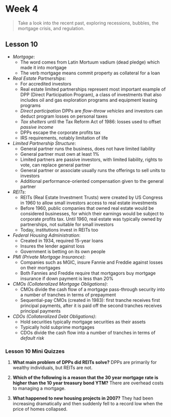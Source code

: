 # Week 4

> Take a look into the recent past, exploring recessions, bubbles, the mortgage crisis, and regulation.

## Lesson 10

- _Mortgage_:
  - The word comes from Latin Mortuum vadium (dead pledge) which made it into mortgage
  - The verb mortgage means commit property as collateral for a loan
- _Real Estate Partnerships_:
  - For accredited investors
  - Real estate limited partnerships represent most important example of DPP (Direct Participation Program), a class of investments that also includes oil and gas exploration programs and equipment leasing programs
  - _Direct participation_ DPPs are _flow-throw vehicles_ and investors can deduct program losses on personal taxes
  - _Tax shelters_ until the Tax Reform Act of 1986: losses used to offset _passive income_
  - DPPs escape the corporate profits tax
  - IRS requirements, notably limitation of life
- _Limited Partnership Structure_:
  - General partner runs the business, does not have limited liability
  - General partner must own at least 1%
  - Limited partners are passive investors, with limited liability, rights to vote, can replace general partner
  - General partner or associate usually runs the offerings to sell units to investors
  - Additional performance-oriented compensation given to the general partner
- _REITs_:
  - REITs (Real Estate Investment Trusts) were created by US Congress in 1960 to allow small investors access to real estate investments
  - Before 1960, public companies that owned real estate would be considered businesses, for which their earnings would be subject to corporate profits tax. Until 1960, real estate was typically owned by partnerships, not suitable for small investors
  - Today, institutions invest in REITs too
- _Federal Housing Administration_:
  - Created in 1934, required 15-year loans
  - Insures the lender against loss
  - Government is betting on its own people
- _PMI (Private Mortgage Insurance)_:
  - Companies such as MGIC, insure Fannie and Freddie against losses on their mortgages
  - Both Fannies and Freddie require that mortgagors buy mortgage insurance if down payment is less than 20%
- _CMOs (Collateralized Mortgage Obligations)_:
  - CMOs divide the cash flow of a mortgage pass-through security into a number of tranches in terms of prepayment
  - Sequential-pay CMOs (created in 1983): first tranche receives first principal payments, after it is paid off the second tranches receives principal payments
- _CDOs (Collateralized Debt Obligations)_:
  - Hold securities typically mortgage securities as their assets
  - Typically hold subprime mortgages
  - CDOs divide the cash flow into a number of tranches in terms of _default risk_

### Lesson 10 Mini Quizzes

1. **What main problem of DPPs did REITs solve?** DPPs are primarily for wealthy individuals, but REITs are not.

2. **Which of the following is a reason that the 30 year mortgage rate is higher than the 10 year treasury bond YTM?** There are overhead costs to managing a mortgage.

3. **What happened to new housing projects in 2007?** They had been increasing dramatically and then suddenly fell to a record low when the price of homes collapsed.
